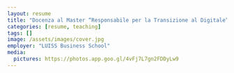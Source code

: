 ```yaml
---
layout: resume
title: "Docenza al Master “Responsabile per la Transizione al Digitale”"
categories: [resume, teaching]
tags: []
image: /assets/images/cover.jpg
employer: "LUISS Business School"
media:
  pictures: https://photos.app.goo.gl/4vFj7L7gn2FDDyLw9
---
```

